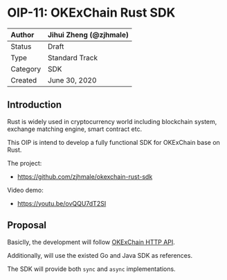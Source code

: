 # OIP-11: OKExChain Rust SDK

| Author   | Jihui Zheng (@zjhmale) |
| :------- | ---------------------- |
| Status   | Draft                  |
| Type     | Standard Track         |
| Category | SDK                    |
| Created  | June 30, 2020          |

## Introduction

Rust is widely used in cryptocurrency world including blockchain system, exchange matching engine, smart contract etc.

This OIP is intend to develop a fully functional SDK for OKExChain base on Rust.

The project:

- https://github.com/zjhmale/okexchain-rust-sdk

Video demo:

- https://youtu.be/ovQQU7dT2SI

## Proposal

Basiclly, the development will follow [OKExChain HTTP API](https://documenter.getpostman.com/view/1112175/SzS5u6bE?version=latest#f5bc92c9-4e8c-40f5-b3fe-d9635c418402).

Additionally, will use the existed Go and Java SDK as references.

The SDK will provide both `sync` and `async` implementations.


